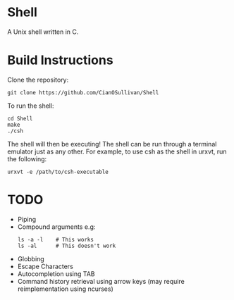 # Shell
A Unix shell written in C.

# Build Instructions
Clone the repository:

```
git clone https://github.com/CianOSullivan/Shell
```

To run the shell:

```
cd Shell
make
./csh
```

The shell will then be executing! The shell can be run through a terminal emulator just as any other. For example, to use csh as the shell in urxvt, run the following:

```
urxvt -e /path/to/csh-executable
```

# TODO
 - Piping
 - Compound arguments e.g:
   ```
   ls -a -l    # This works
   ls -al      # This doesn't work
   ```
 - Globbing
 - Escape Characters
 - Autocompletion using TAB
 - Command history retrieval using arrow keys (may require reimplementation using ncurses)
